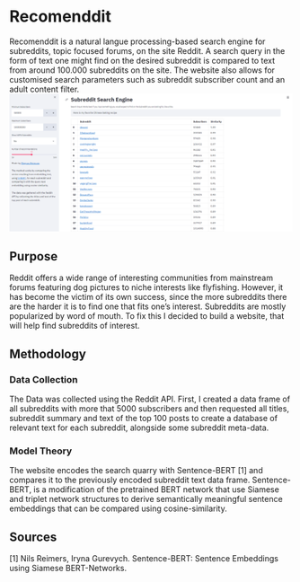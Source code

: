 # Recomenddit
Recomenddit is a natural langue processing-based search engine for subreddits, topic focused forums, on the site Reddit. A search query in the form of text one might find on the desired subreddit is compared to text from around 100.000 subreddits on the site. The website also allows for customised search parameters such as subreddit subscriber count and an adult content filter. 
![alt text](./images/website.PNG)
## Purpose
Reddit offers a wide range of interesting communities from mainstream forums featuring dog pictures to niche interests like flyfishing. However, it has become the victim of its own success, since the more subreddits there are the harder it is to find one that fits one’s interest. Subreddits are mostly popularized by word of mouth. To fix this I decided to build a website, that will help find subreddits of interest.
## Methodology
### Data Collection
The Data was collected using the Reddit API. First, I created a data frame of all subreddits with more that 5000 subscribers and then requested all titles, subreddit summary and text of the top 100 posts to create a database of relevant text for each subreddit, alongside some subreddit meta-data. 
### Model Theory
The website encodes the search quarry with Sentence-BERT [1] and compares it to the previously encoded subreddit text data frame. 
Sentence-BERT, is a modification of the pretrained BERT network that use Siamese and triplet network structures to derive semantically meaningful sentence embeddings that can be compared using cosine-similarity.
## Sources
[1] Nils Reimers, Iryna Gurevych. Sentence-BERT: Sentence Embeddings using Siamese BERT-Networks.
